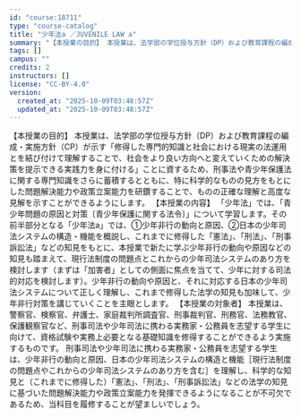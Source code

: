 ```yaml
---
id: "course:18711"
type: "course-catalog"
title: "少年法a ／JUVENILE LAW a"
summary: "【本授業の目的】 本授業は、法学部の学位授与方針（DP）および教育課程の編成・実施方針（CP）が示す「修得した専門的知識と社会における現実の法運用とを結び付けて理解することで、社会をより良い方向へと変えていくための解決策を提示できる実践力を…"
tags: []
campus: ""
credits: 2
instructors: []
license: "CC-BY-4.0"
version:
  created_at: "2025-10-09T03:48:57Z"
  updated_at: "2025-10-09T03:48:57Z"
---
```

【本授業の目的】 本授業は、法学部の学位授与方針（DP）および教育課程の編成・実施方針（CP）が示す「修得した専門的知識と社会における現実の法運用とを結び付けて理解することで、社会をより良い方向へと変えていくための解決策を提示できる実践力を身に付ける」ことに資するため、刑事法や青少年保護法に関する専門知識をさらに蓄積するとともに、特に科学的なものの見方をもとにした問題解決能力や政策立案能力を研鑽することで、ものの正確な理解と高度な見解を示すことができるようにします。 【本授業の内容】 「少年法」では、「青少年問題の原因と対策〔青少年保護に関する法令〕」について学習します。その前半部分となる「少年法a」では、①少年非行の動向と原因、②日本の少年司法システムの構造・機能を概説し、これまでに修得した「憲法」、「刑法」、「刑事訴訟法」などの知見をもとに、本授業で新たに学ぶ少年非行の動向や原因などの知見も踏まえて、現行法制度の問題点とこれからの少年司法システムのあり方を検討します（まずは「加害者」としての側面に焦点を当てて、少年に対する司法的対応を検討します）。少年非行の動向や原因と、それに対応する日本の少年司法システムについて正しく理解し、これまで修得した法学の知見も加味して、少年非行対策を講じていくことを主眼とします。 【本授業の対象者】 本授業は、警察官、検察官、弁護士、家庭裁判所調査官、刑事裁判官、刑務官、法務教官、保護観察官など、刑事司法や少年司法に携わる実務家・公務員を志望する学生に向けて、資格試験や実務上必要となる基礎知識を修得することができるよう実施するものです。 刑事司法や少年司法に携わる実務家・公務員を志望する学生は、少年非行の動向と原因、日本の少年司法システムの構造と機能［現行法制度の問題点やこれからの少年司法システムのあり方を含む］を理解し、科学的な知見と（これまでに修得した）「憲法」、「刑法」、「刑事訴訟法」などの法学の知見に基づいた問題解決能力や政策立案能力を発揮できるようになることが不可欠であるため、当科目を履修することが望ましいでしょう。
